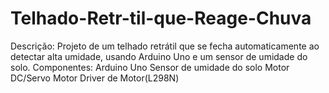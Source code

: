 # Telhado-Retr-til-que-Reage-Chuva
Descrição: Projeto de um telhado retrátil que se fecha automaticamente ao detectar alta umidade, usando Arduino Uno e um sensor de umidade do solo.  Componentes:  Arduino Uno Sensor de umidade do solo Motor DC/Servo Motor Driver de Motor(L298N)
